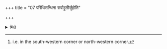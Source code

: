 +++
title = "07 परिधिसन्धिना सर्वाहुतीर्जुहोति"

+++

<details><summary>थिते</summary>

7. (Afterwards) he offers all the libations at the joining places of the enclosing sticks.[^1]  


[^1]: i.e. in the south-western corner or north-western corner.
</details>
